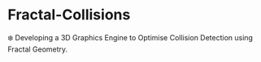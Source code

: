 # Fractal-Collisions
❄️ Developing a 3D Graphics Engine to Optimise Collision Detection using Fractal Geometry.
